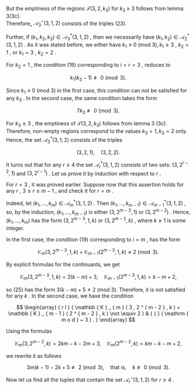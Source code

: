 But the emptiness of the regions $\mathcal { T } ( 3 , 2 , k _ { 3 } )$ for $k _ { 3 } ~ \geqslant ~ 3$ follows from lemma 3(3c).   
Therefore„ $\mathcal { A } _ { 3 } ^ { \circ } ( 3 , 1 , 2 )$ consists of the triples (23).

Further, if $( k _ { 1 } , k _ { 2 } , k _ { 3 } ) \in \mathcal { A } _ { 3 } ^ { \ast } ( 3 , 1 , 2 )$ , then we necessarily have $( k _ { 1 } , k _ { 2 } ) \in \mathcal { A } _ { 2 } ^ { \ast } ( 3 , 1 , 2 )$ . As it was stated before, we either have $k _ { 1 } \equiv 0 { \mathrm { ~ ( m o d ~ 3 ) } } , k _ { 1 } \geq 3$ , $k _ { 2 } = 1$ , or $k _ { 1 } = 3$ , $k _ { 2 } = 2$ .

For $k _ { 2 } = 1$ , the condition (19) corresponding to $i = r = 3$ , reduces to

$$
k _ { 1 } ( k _ { 3 } - 1 ) \not \equiv 0 { \pmod { 3 } } .
$$

Since $k _ { 1 } \equiv 0$ (mod 3) in the first case, this condition can not be satisfied for any $k _ { 3 }$ . In the second case, the same condition takes the form

$$
7 k _ { 3 } \not \equiv 0 { \pmod { 3 } } .
$$

For $k _ { 3 } \geqslant 3$ , the emptiness of $\mathcal { T } ( 3 , 2 , k _ { 3 } )$ follows from lemma 3 (3c). Therefore, non-empty regions correspond to the values $k _ { 3 } = 1 , k _ { 3 } = 2$ only. Hence, the set $\mathcal { A } _ { 3 } ^ { \ast } ( 3 , 1 , 2 )$ consists of the triples

$$
( 3 , 2 , 1 ) , \quad ( 3 , 2 , 2 ) .
$$

It turns out that for any $r \geqslant 4$ the set $\mathcal { A } _ { r } ^ { * } ( 3 , 1 , 2 )$ consists of two sets: $( 3 , 2 ^ { r - 2 } , 1 )$ and $( 3 , 2 ^ { r - 1 } )$ . Let us prove it by induction with respect to $r$ .

For $r = 3$ , it was proved earlier. Suppose now that this assertion holds for any $r$ , $3 \leqslant r \leqslant m - 1$ , and check it for $r = m$ .

Indeed, let $( k _ { 1 } , \ldots , k _ { m } ) \in \mathcal { A } _ { m } ^ { * } ( 3 , 1 , 2 )$ . Then $( k _ { 1 } , \hdots , k _ { m - 1 } ) \in \mathcal { A } _ { m - 1 } ^ { * } ( 3 , 1 , 2 )$ , so, by the induction, $( k _ { 1 } , \ldots , k _ { m - 1 } )$ is either $( 3 , 2 ^ { m - 3 } , 1 )$ or $( 3 , 2 ^ { m - 2 } )$ . Hence, $\left( k _ { 1 } , \ldots , k _ { m } \right)$ has the form $( 3 , 2 ^ { m - 3 } , 1 , k )$ or $( 3 , 2 ^ { m - 2 } , k )$ , where $k \geqslant 1$ is some integer.

In the first case, the condition (19) corresponding to $i = m$ , has the form

$$
\mathbb { K } _ { m } ( 3 , 2 ^ { m - 3 } , 1 , k ) + \mathbb { K } _ { m - 1 } ( 2 ^ { m - 3 } , 1 , k ) \neq 2 { \pmod { 3 } } .
$$

By explicit formulas for the continuants, we get

$$
\mathbb { K } _ { m } ( 3 , 2 ^ { m - 3 } , 1 , k ) = 2 ( k - m ) + 3 , \quad \mathbb { K } _ { m - 1 } ( 2 ^ { m - 3 } , 1 , k ) = k - m + 2 ,
$$

so (25) has the form $3 ( k - m ) + 5 \neq 2$ (mod 3). Therefore, it is not satisfied for any $k$ . In the second case, we have the condition

$$
\begin{array} { r l } { \mathbb { K } _ { m } ( 3 , 2 ^ { m - 2 } , k ) + \mathbb { K } _ { m - 1 } ( 2 ^ { m - 2 } , k ) \not \equiv 2 } & { { } ( \mathrm { m o d } ~ 3 ) . } \end{array}
$$

Using the formulas

$$
\mathbb { K } _ { m } ( 3 , 2 ^ { m - 2 } , k ) = 2 k m - k - 2 m + 3 , \quad \mathbb { K } _ { m } ( 2 ^ { m - 2 } , k ) = k m - k - m + 2 ,
$$

we rewrite it as follows

$$
3 m ( k - 1 ) - 2 k + 5 \not \equiv 2 { \pmod { 3 } } , \quad { \mathrm { t h a t ~ i s , } } \quad k \not \equiv 0 { \pmod { 3 } } .
$$

Now let us find all the tuples that contain the set $\mathscr { A } _ { r } ^ { \circ } ( 3 , 1 , 2 )$ for $r \geqslant 4$ .
